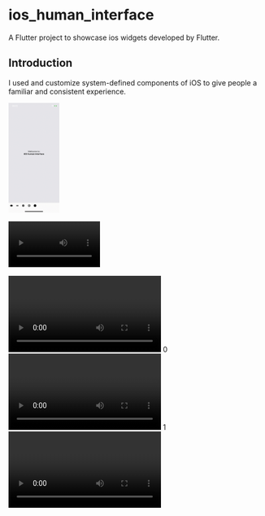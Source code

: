# ios_human_interface

A Flutter project to showcase ios widgets developed by Flutter.

## Introduction
I used and customize system-defined components of iOS to give people a familiar and consistent experience.
<p float="left">
  <img src="assets/flutter_01.png" alt="intro page screenshot" width="100" />

  <video src="assets/video.mp4" controls="controls" width=180/></video>
</p>

  <video src="assets/video.mp4" controls="controls" style="max-width: 730px;" /></video>
0
  <video src="assets/video.mp4" controls="controls" style="max-width: 730px;"></video>
  1
  <video src="assets/video.mp4" controls="controls" style="max-width: 730px;"/>
